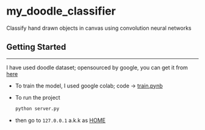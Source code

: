 # my_doodle_classifier

Classify hand drawn objects in canvas using convolution neural networks

## Getting Started
---

I have used doodle dataset; opensourced by google, you can get it from [here](https://console.cloud.google.com/storage/browser/quickdraw_dataset/full/numpy_bitmap)


* To train the model, I used google colab; code -> [train.pynb](../blob/master/train.pynb)

* To run the project 

    ```python
    python server.py
    ```

* then go to `127.0.0.1` a.k.k as [HOME](https://i.imgur.com/G2yvPTl.png)
